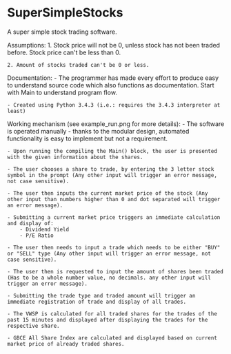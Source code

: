# SuperSimpleStocks
A super simple stock trading software.

Assumptions:
	1. Stock price will not be 0, unless stock has not been traded before. Stock price can't be less than 0.
	
	2. Amount of stocks traded can't be 0 or less.
	
Documentation:
	- The programmer has made every effort to produce easy to understand source code which also functions as documentation. Start with Main to understand program flow.
	
	- Created using Python 3.4.3 (i.e.: requires the 3.4.3 interpreter at least)
	
Working mechanism (see example_run.png for more details):
	- The software is operated manually - thanks to the modular design, automated functionality is easy to implement but not a requirement.
	
	- Upon running the compiling the Main() block, the user is presented with the given information about the shares.
	
	- The user chooses a share to trade, by entering the 3 letter stock symbol in the prompt (Any other input will trigger an error message, not case sensitive).
	
	- The user then inputs the current market price of the stock (Any other input than numbers higher than 0 and dot separated will trigger an error message).
	
	- Submitting a current market price triggers an immediate calculation and display of:
		- Dividend Yield
		- P/E Ratio
	
	- The user then needs to input a trade which needs to be either "BUY" or "SELL" type (Any other input will trigger an error message, not case sensitive). 
	
	- The user then is requested to input the amount of shares been traded (Has to be a whole number value, no decimals. any other input will trigger an error message).
	
	- Submitting the trade type and traded amount will trigger an immediate registration of trade and display of all trades.
	
	- The VWSP is calculated for all traded shares for the trades of the past 15 minutes and displayed after displaying the trades for the respective share. 
	
	- GBCE All Share Index are calculated and displayed based on current market price of already traded shares.
